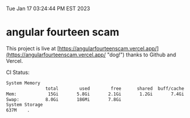 Tue Jan 17 03:24:44 PM EST 2023

# angular fourteen scam


This project is live at [https://angularfourteenscam.vercel.app/](https://angularfourteenscam.vercel.app/ "dog!") thanks to Github and Vercel.

CI Status: 

```bash
System Memory
               total        used        free      shared  buff/cache   available
Mem:            15Gi       5.8Gi       2.1Gi       1.2Gi       7.4Gi       7.9Gi
Swap:          8.0Gi       186Mi       7.8Gi
System Storage
637M	.
```
```bash
